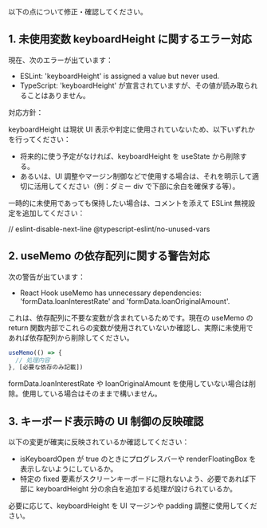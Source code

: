 以下の点について修正・確認してください。

## 1. 未使用変数 keyboardHeight に関するエラー対応

現在、次のエラーが出ています：

- ESLint: 'keyboardHeight' is assigned a value but never used.
- TypeScript: 'keyboardHeight' が宣言されていますが、その値が読み取られることはありません。

対応方針：

keyboardHeight は現状 UI 表示や判定に使用されていないため、以下いずれかを行ってください：

- 将来的に使う予定がなければ、keyboardHeight を useState から削除する。
- あるいは、UI 調整やマージン制御などで使用する場合は、それを明示して適切に活用してください（例：ダミー div で下部に余白を確保する等）。

一時的に未使用であっても保持したい場合は、コメントを添えて ESLint 無視設定を追加してください：

// eslint-disable-next-line @typescript-eslint/no-unused-vars

## 2. useMemo の依存配列に関する警告対応

次の警告が出ています：

- React Hook useMemo has unnecessary dependencies: 'formData.loanInterestRate' and 'formData.loanOriginalAmount'.

これは、依存配列に不要な変数が含まれているためです。現在の useMemo の return 関数内部でこれらの変数が使用されていないか確認し、実際に未使用であれば依存配列から削除してください。

```ts
useMemo(() => {
  // 処理内容
}, [必要な依存のみ記載])
```

formData.loanInterestRate や loanOriginalAmount を使用していない場合は削除。使用している場合はそのままで構いません。

## 3. キーボード表示時の UI 制御の反映確認

以下の変更が確実に反映されているか確認してください：

- isKeyboardOpen が true のときにプログレスバーや renderFloatingBox を表示しないようにしているか。
- 特定の fixed 要素がスクリーンキーボードに隠れないよう、必要であれば下部に keyboardHeight 分の余白を追加する処理が設けられているか。

必要に応じて、keyboardHeight を UI マージンや padding 調整に使用してください。
